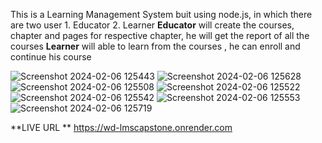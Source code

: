 This is a Learning Management System buit using node.js, 
in which there are two user 1. Educator 2. Learner
**Educator** will create the courses, chapter and pages for respective chapter, he will get the report of all the courses
**Learner** will able to learn from the courses , he can enroll and continue his course

![Screenshot 2024-02-06 125443](https://github.com/kovithkovi/LMS-capstone/assets/119867999/645aa4ea-e17d-41a3-92ce-66e34f669603)
![Screenshot 2024-02-06 125628](https://github.com/kovithkovi/LMS-capstone/assets/119867999/1b042f6a-4b6a-43e9-9076-cfe3ae509c6c)
![Screenshot 2024-02-06 125508](https://github.com/kovithkovi/LMS-capstone/assets/119867999/b1ac36f8-b4b0-4438-b53c-f81cf5505337)
![Screenshot 2024-02-06 125522](https://github.com/kovithkovi/LMS-capstone/assets/119867999/3e665a94-9818-44a0-886e-b17edb0a0e92)
![Screenshot 2024-02-06 125542](https://github.com/kovithkovi/LMS-capstone/assets/119867999/ae3e748b-5e27-471c-b632-f5a2535641b7)
![Screenshot 2024-02-06 125553](https://github.com/kovithkovi/LMS-capstone/assets/119867999/f1c98f3f-58ac-46a3-b316-b2cc975fda1e)
![Screenshot 2024-02-06 125719](https://github.com/kovithkovi/LMS-capstone/assets/119867999/c7088119-3443-4514-b991-53742a90f3ef)


**LIVE URL **
https://wd-lmscapstone.onrender.com
